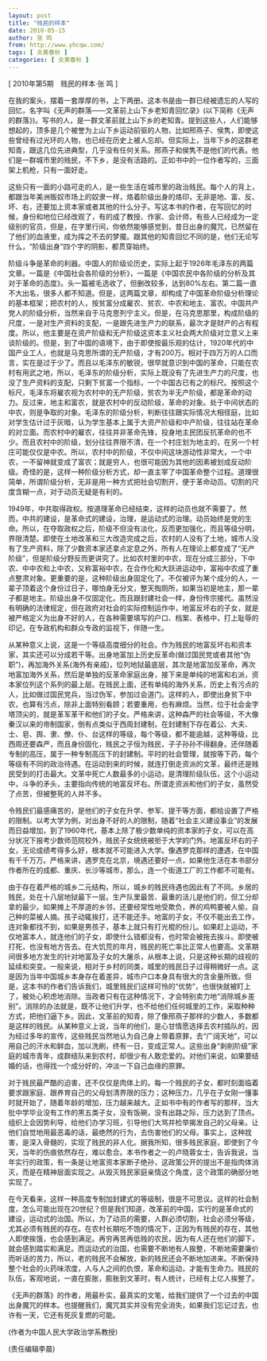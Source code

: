 ```yaml
---
layout: post
title: "贱民的样本"
date: 2010-05-15
author: 张 鸣
from: http://www.yhcqw.com/
tags: [ 炎黄春秋 ]
categories: [ 炎黄春秋 ]
---
```



[ 2010年第5期　贱民的样本·张 鸣 ]


在我的案头，摆着一套厚厚的书，上下两册。这本书是由一群已经被遗忘的人写的回忆，名字叫《无声的群落——文革前上山下乡老知青回忆录》(以下简称《无声的群落》)。写书的人，是一群文革前就上山下乡的老知青。提到这些人，人们能够想起的，顶多是几个被誉为上山下乡运动前驱的人物，比如邢燕子、侯隽，即使这些曾经有过光环的人物，也已经在历史上被人忘却。但实际上，当年下乡的这群老知青，跟这几位先进典型，几乎没有任何关系。邢燕子和侯隽不是他们的代表。他们是一群城市里的贱民，不下乡，是没有活路的。正如书中的一位作者写的，三面架上机枪，只有一面好走。


这些只有一面的小路可走的人，是一些生活在城市里的政治贱民。每个人的背上，都跟当年美洲贩奴市场上的奴隶一样，烙着阶级出身的烙印，无非是地、富、反、坏、右，还要加上资本家或者其他的什么分子。写这本书的作者，在写回忆的时候，身份和地位已经改观了，有的成了教授、作家、会计师，有些人已经成为一定级别的官员，但是，在字里行间，你依然能够感觉到，昔日出身的魔咒，已然留在了他们的血液里，成为挥之不去的梦魇。跟其他的知青回忆不同的是，他们无论写什么，“阶级出身”四个字的阴影，都贯穿始终。


阶级斗争是革命的利器。中国人的阶级论历史，实际上起于1926年毛泽东的两篇文章。一篇是《中国社会各阶级的分析》，一篇是《中国农民中各阶级的分析及其对于革命的态度》。头一篇被毛选收了，但删改较多，达到80%左右。第二篇一直不大出名，很多人都不知道。但是，这两篇文章，却构成了中国革命阶级分析理论的基本框架；把农村的人，按贫富分成雇农、贫农、中农和地主、富农。中国共产党人的阶级分析，当然来自于马克思列宁主义。但是，在马克思那里，构成阶级的尺度，一是对生产资料的支配，一是跟先进生产力的联系，最次才是财产的占有程度。所以，他主要是在资产阶级和无产阶级这资本主义社会两大阶级对立意义上来谈阶级的。但是，到了中国的语境下，由于即使按最乐观的估计，1920年代的中国产业工人，也就是马克思所谓的无产阶级，才有200万。相对于四万万的人口而言，实在是过于少了。而且以毛泽东的敏锐，很早就意识到中国的革命，只能在农村有用武之地，所以，毛泽东的阶级分析，实际上既没有了先进生产力的尺度，也没了生产资料的支配，只剩下贫富一个指标，一个中国古已有之的标尺。按照这个标尺，毛泽东将雇农视为农村中的无产阶级，贫农为半无产阶级，都是革命的动力。反过来，地主和富农，就是农村中的反动阶级，革命的对象。处于中间状态的中农，则是争取的对象。毛泽东的阶级分析，判断往往跟实际情况大相径庭，比如对学生估计过于灰暗，认为学生基本上属于大资产阶级和中产阶级，往往站在革命的对立面。而农村中的雇农，往往并非革命先锋，投身地主民团反抗革命的也不少。而且农村中的阶级，划分往往界限不清，在一个村庄划为地主的，在另一个村庄可能仅仅是中农。所以，农村中的阶级，不仅中间这块游动性非常大，一个中农，一不留神就变成了富农；就是穷人，也很可能因为其他的因素被划成反动阶级。奇怪的是，这样一种阶级分析方式，却一直主宰了中国革命整个过程。道理很简单，所谓阶级分析，无非是用一种方式把社会切割开，便于革命动员。切割的尺度含糊一点，对于动员无疑是有利的。


1949年，中共取得政权。按道理革命已经结束，这样的动员也就不需要了。然而，中共的建设，是革命式的建设，治理，是运动式的治理。动员始终是党的生命。所以，在夺取政权之后，阶级不但没有淡化，反而更加强化，而且等级分明，界限清楚。即使在土地改革和三大改造完成之后，农村的人没有了土地，城市人没有了生产资料，除了少数资本家还拿点定息之外，所有人在理论上都变成了“无产阶级”，但是阶级分野反而更讲究了。比如农村里的中农，现在分成三部分，下中农、中中农和上中农，又称富裕中农，在合作化和大跃进运动中，富裕中农成了重点整肃对象。更重要的是，这种阶级出身固定化了。不仅被评为某个成分的人，一辈子顶着这个身份过日子，哪怕身无分文，整天掏厕所，如果当初是地主，那一辈子都是地主。阶级出身不仅固定化，而且跟封建社会一样，身份传宗接代。虽然没有明确的法律规定，但在政府对社会的实际控制运作中，地富反坏右的子女，就是被严格定义为出身不好的人，在各种需要填写的户口、档案、表格中，打上耻辱的印记，在专政机构和群众专政的监视下，伴随一生。


从某种意义上说，这是一个等级高度细分的社会。作为贱民的地富反坏右和资本家，其实还可以分成若干等。出身地富加上历史反革命(做过国民党或者其他“伪职”)，再加海外关系(海外有亲戚)，位列地狱最底层，其次是地富加反革命，再次地富加海外关系，然后是单独的反革命家庭出身，接下来是单纯的地富和右派，资本家位列这个系列的最上层。在贱民上面，还有单纯的海外关系，历史上有污点的人，比如做过国民党兵，当过伪军，参加过会道门。这样的人，即使出身贫下中农，也算有污点，除非上面特别看顾；若要重用，也有麻烦。当然，位于社会金字塔顶尖的，就是革军革干和他们的子女。严格来讲，这种森严的社会等级，不大像秦汉以来的帝制国家，倒有点类似于西周封建制，在封建制下存在着公、大夫、士、皂、舆、隶、僚、仆、台这样的等级，每个等级，都不能逾越，这种等级，比西周还要森严，而且身份固化，贱民之子恒为贱民，子子孙孙不得翻身。还伴随着专制的高压，属于一种专制高压下的封建制。平时的社会管理，就按等下药，每个等级有不同的政治待遇。在运动到来的时候，就连打倒走资派的文革，最终还是贱民受到的打击最大。文革中死亡人数最多的小运动，是清理阶级队伍，这个小运动中，斗争的矛头，主要指向传统的地富反坏右。所谓走资派和他们的子女，虽然受了点苦，但被整死的人并不多。


令贱民们最感痛苦的，是他们的子女在升学、参军、提干等方面，都给设置了严格的限制。以考大学为例，对出身不好的人的限制，随着“社会主义建设事业”的发展而日益增加，到了1960年代，基本上除了极少数单纯的资本家的子女，可以在高分状况下报考少数师范院校外，贱民子女统统被拒于大学的门外。地富反坏右的子女，无论成绩考得多么好，根本就不可能进入大学。像遇罗克那样的遭遇，在中国有千千万万。严格来讲，遇罗克在北京，境遇还要好一点，如果他生活在本书部分作者所在的成都、重庆、长沙等城市，那么，连一个街道工厂的工作都不可能有。


由于存在着严格的城乡二元结构，所以，城乡的贱民待遇也因此有了不同。乡居的贱民，处在十八层地狱最下一层。生产队里最苦、最重的活儿是他们的，但工分却拿的最少。如果摊上不厚道的乡邻，还要经常性地受欺负，养的鸡鸭要被人偷，自己种的菜被人摘。孩子动辄挨打，还不能还手。地富的子女，不仅不能出去工作，连对象都找不到，如果是男孩子，基本上就只有打光棍的份儿。如果赶上运动，不仅地富本人，就连他们的子女，即使什么错都没有，也时常会被拖去挨斗。即使被打死，也没有地方告去。在大饥荒的年月，贱民的死亡率比正常人也要高。文革期间很多地方发生的针对地富及子女的大屠杀，从根本上说，只是这种长期的歧视的延续和突变。一般来说，相对于乡村的同类，城里的贱民日子过得稍微好一点。这是因为当年中国城乡本身存在着差异，城市户口本身具有很大的含金量所致。但是，这本书的作者们告诉我们，城里贱民们这样可怜的“优势”，也很快就被盯上了，被处心积虑地消除。当政者只有在这种情况下，才会特别卖力地“消除城乡差别”。消除的办法就是，既不让他们升学，也不给他们任何城里的工作，采取种种方式，把他们逼下乡。因此，文革前的知青，除了像邢燕子那样的少数人，多数都是这样的贱民。从某种意义上说，当年的他们，是心甘情愿选择去农村插队的，因为经过多年的宣传，这些贱民当然地认为自己身上带着原罪，去“广阔天地”，可以用自己的汗水和鲜血，加以洗刷，终有一日，变成正常人。这些出身“剥削阶级”家庭的城市青年，成群结队来到农村，却很少有人敢恋爱的。对他们来说，如果要结婚的话，也得找一个成分好的，冲淡一下自己血缘的原罪。


对于贱民最严酷的迫害，还不仅仅是肉体上的。每一个贱民的子女，都时刻面临着要求跟家庭、跟养育自己的父母划清界限的压力；这种压力，几乎在子女刚一懂事时就开始了，随着年龄的增加，压力越来越大。正如书中有的作者写的那样，当大批中学毕业没有工作的黑五类子女，没有饭碗，没有出路之际，压力达到了顶点。组织上会因势利导，给他们办学习班，引导他们大骂并检举揭发自己的父母亲。让他们自觉地用最恶毒的话，最绝然的行为，去伤害他们的父母。事实上，这种戕害，是深入骨髓的，实现了贱民的非人化。据我所知，很多贱民家庭，即使到了今天，当年的伤痕依然存在，难以愈合。本书作者之一的卢晓蓉女士，告诉我说，当年实行的政策，有一条是让地富资本家断子绝孙，这政策公开的提出不是指肉体消灭，而是在精神层面实现之。从毁灭贱民家庭亲情这个角度，这个政策的确部分地实现了。


在今天看来，这样一种高度专制加封建式的等级制，很是不可思议。这样的社会制度，怎么可能出现在20世纪？但是我们知道，改革前的中国，实行的是革命式的建设，运动式的治国。所以，为了动员的需要，人群必须切割，社会必须分等级，尤其必须有贱民的存在。在农村长期吃不饱的情况下，正因为有贱民的存在，其他人即使挨饿，也会感到满足。再穷再苦再低贱的农民，因为有人还在他们的脚下，就会感到踏实和满足。而运动式的治国，也需要不断地有人挨整，不断地需要廉价而听话的苦力，所以，老的贱民不会解放，新的贱民还会不断地加进来。不断保持整个社会的火药味浓度，人与人之间的仇恨，革命和运动，才能有生命力。贱民的队伍，客观地说，一直在膨胀，膨胀到文革时，有人统计，已经有上亿人挨整了。


《无声的群落》的作者，用最朴实，最真实的文笔，给我们提供了一个过去的中国出身魔咒的样本。也提醒我们，魔咒其实并没有完全消失，如果我们忘记过去，也许有一天，它还有死灰复燃的可能。

(作者为中国人民大学政治学系教授)

(责任编辑李晨)


